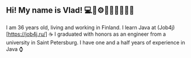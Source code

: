 ## Hi! My name is Vlad! 💻🧠⚙️🚀💡🔧🎯🔥🌐

I am 36 years old, living and working in Finland.
I learn Java at (Job4j)[https://job4j.ru/] ☕
I graduated with honors as an engineer from a university in Saint Petersburg.
I have one and a half years of experience in Java ⌚
<!--
**vvbudnichenko/vvbudnichenko** is a ✨ _special_ ✨ repository because its `README.md` (this file) appears on your GitHub profile.

Here are some ideas to get you started:

- 🔭 I’m currently working on ...
- 🌱 I’m currently learning ...
- 👯 I’m looking to collaborate on ...
- 🤔 I’m looking for help with ...
- 💬 Ask me about ...
- 📫 How to reach me: ...
- 😄 Pronouns: ...
- ⚡ Fun fact: ...
-->
